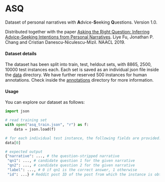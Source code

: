 # ASQ
Dataset of personal narratives with **A**dvice-**S**eeking **Q**uestions. Version 1.0.  

Distributed together with the paper [Asking the Right Question: Inferring Advice-Seeking Intentions from Personal Narratives](http://www.cs.cornell.edu/~cristian/Advice-seeking_intentions.html). Liye Fu, Jonathan P. Chang and Cristian Danescu-Niculescu-Mizil. NAACL 2019. 

#### Dataset details

The dataset has been split into train, test, heldout sets, with 8865, 2500, 10000 test instances each. Each set is saved as an individual json file inside the [data](https://github.com/cornellNLP/ASQ/tree/master/data) directory. We have further reserved 500 instances for human annotations. Check inside the [annotations](https://github.com/cornellNLP/ASQ/tree/master/annotations) directory for more information. 

#### Usage

You can explore our dataset as follows: 

```python
import json

# read training set
with open("asq_train.json", "r") as f:
	data = json.load(f)

# for each individual test instance, the following fields are provided:
data[0]

# expected output
{"narrative": ..., # the question-stripped narrative 
 "qn1": ..., # candidate question 1 for the given narrative 
 "qn2": ..., # candidate question 2 for the given narrative
 "label": ..., # 0 if qn1 is the correct answer, 1 otherwise
 "id": ...} # Reddit post ID of the post from which the instance is obtained
```
